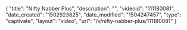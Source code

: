 {
    "title": "Nifty Nabber Plus",
    "description": "",
    "videoid": "111180081",
    "date_created": "1502923825",
    "date_modified": "1504247457",
    "type": "captivate",
    "layout": "video",
    "url": "\/v\/nifty-nabber-plus\/111180081"
}